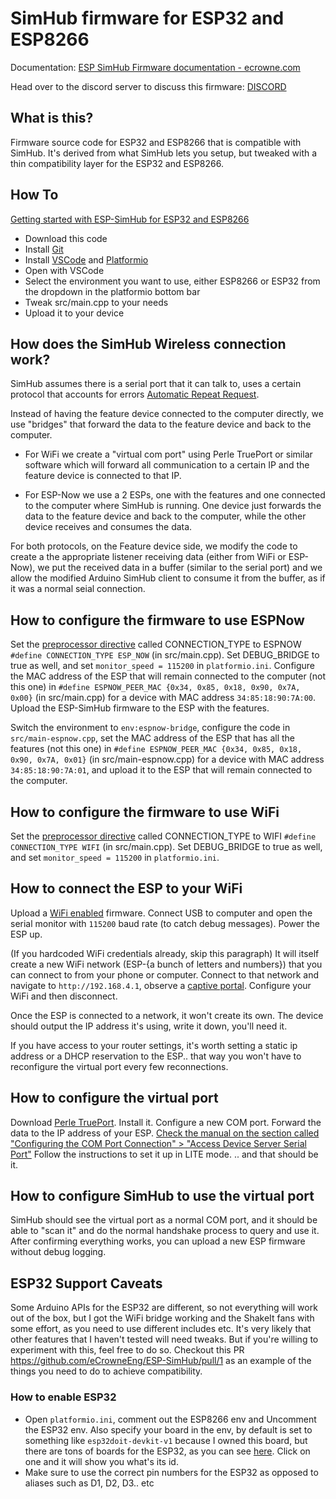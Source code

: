 # SimHub firmware for ESP32 and ESP8266
Documentation: [ESP SimHub Firmware documentation - ecrowne.com](http://ecrowne.com/)

Head over to the discord server to discuss this firmware: [DISCORD](https://discord.gg/CfvJySWTcE) 

## What is this?
Firmware source code for ESP32 and ESP8266 that is compatible with SimHub. It's derived from what SimHub lets you setup, but tweaked with a thin compatibility layer for the ESP32 and ESP8266.

## How To
[Getting started with ESP-SimHub for ESP32 and ESP8266](http://ecrowne.com/esp-simhub/getting-started)

- Download this code
- Install [Git](https://git-scm.com/downloads)
- Install [VSCode](https://code.visualstudio.com/Download) and [Platformio](https://platformio.org/platformio-ide)
- Open with VSCode
- Select the environment you want to use, either ESP8266 or ESP32 from the dropdown in the platformio bottom bar
- Tweak src/main.cpp to your needs
- Upload it to your device

## How does the SimHub Wireless connection work?
SimHub assumes there is a serial port that it can talk to, uses a certain protocol that accounts for errors [Automatic Repeat Request](https://en.wikipedia.org/wiki/Automatic_repeat_request).

Instead of having the feature device connected to the computer directly, we use "bridges" that forward the data to the feature device and back to the computer.

- For WiFi we create a "virtual com port" using Perle TruePort or similar software which will forward all communication to a certain IP and the feature device is connected to that IP.

- For ESP-Now we use a 2 ESPs, one with the features and one connected to the computer where SimHub is running. One device just forwards the data to the feature device and back to the computer, while the other device receives and consumes the data.

For both protocols, on the Feature device side, we modify the code to create a the appropriate listener receiving data (either from WiFi or ESP-Now), we put the received data in a buffer (similar to the serial port) and we allow the modified Arduino SimHub client to consume it from the buffer, as if it was a normal seial connection.

## How to configure the firmware to use ESPNow
Set the [preprocessor directive](https://cplusplus.com/doc/tutorial/preprocessor/) called CONNECTION_TYPE to ESPNOW `#define CONNECTION_TYPE ESP_NOW` (in src/main.cpp). Set DEBUG_BRIDGE to true as well, and set `monitor_speed = 115200` in `platformio.ini`. Configure the MAC address of the ESP that will remain connected to the computer (not this one) in `#define ESPNOW_PEER_MAC {0x34, 0x85, 0x18, 0x90, 0x7A, 0x00}` (in src/main.cpp) for a device with MAC address `34:85:18:90:7A:00`. Upload the ESP-SimHub firmware to the ESP with the features.

Switch the environment to `env:espnow-bridge`, configure the code in `src/main-espnow.cpp`, set the MAC address of the ESP that has all the features (not this one) in `#define ESPNOW_PEER_MAC {0x34, 0x85, 0x18, 0x90, 0x7A, 0x01}` (in src/main-espnow.cpp) for a device with MAC address `34:85:18:90:7A:01`, and upload it to the ESP that will remain connected to the computer.

## How to configure the firmware to use WiFi
Set the [preprocessor directive](https://cplusplus.com/doc/tutorial/preprocessor/) called CONNECTION_TYPE to WIFI `#define CONNECTION_TYPE WIFI` (in src/main.cpp). Set DEBUG_BRIDGE to true as well, and set `monitor_speed = 115200` in `platformio.ini`.

## How to connect the ESP to your WiFi
Upload a [WiFi enabled](https://github.com/eCrowneEng/ESP-SimHub/blob/main/src/main.cpp#L4) firmware. Connect USB to computer and open the serial monitor with `115200` baud rate (to catch debug messages). Power the ESP up. 

(If you hardcoded WiFi credentials already, skip this paragraph) It will itself create a new WiFi network (ESP-{a bunch of letters and numbers}) that you can connect to from your phone or computer. Connect to that network and navigate to `http://192.168.4.1`, observe a [captive portal](https://en.wikipedia.org/wiki/Captive_portal). Configure your WiFi and then disconnect.

Once the ESP is connected to a network, it won't create its own. The device should output the IP address it's using, write it down, you'll need it.

If you have access to your router settings, it's worth setting a static ip address or a DHCP reservation to the ESP.. that way you won't have to reconfigure the virtual port every few reconnections.

## How to configure the virtual port
Download [Perle TruePort](https://www.perle.com/downloads/trueport.shtml). Install it. Configure a new COM port. Forward the data to the IP address of your ESP. [Check the manual on the section called "Configuring the COM Port Connection" > "Access Device Server Serial Port"](https://www.perle.com/downloads/drivers/trueport/windows/windows_ug.pdf) Follow the instructions to set it up in LITE mode. .. and that should be it.

## How to configure SimHub to use the virtual port
SimHub should see the virtual port as a normal COM port, and it should be able to "scan it" and do the normal handshake process to query and use it. After confirming everything works, you can upload a new ESP firmware without debug logging.

## ESP32 Support Caveats
Some Arduino APIs for the ESP32 are different, so not everything will work out of the box, but I got the WiFi bridge working and the ShakeIt fans with some effort, as you need to use different includes etc. It's very likely that other features that I haven't tested will need tweaks. But if you're willing to experiment with this, feel free to do so. Checkout this PR https://github.com/eCrowneEng/ESP-SimHub/pull/1 as an example of the things you need to do to achieve compatibility.

### How to enable ESP32
- Open `platformio.ini`, comment out the ESP8266 env and Uncomment the ESP32 env. Also specify your board in the env, by default is set to something like `esp32doit-devkit-v1` because I owned this board, but there are tons of boards for the ESP32, as you can see [here](https://docs.platformio.org/en/latest/boards/index.html#espressif-32). Click on one and it will show you what's its id. 
- Make sure to use the correct pin numbers for the ESP32 as opposed to aliases such as D1, D2, D3.. etc
